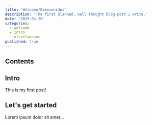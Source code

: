 ```yaml
---
title: 'Welcome/Bienvenidos'
description: 'The first planned, well thought blog post I write.'
date: '2025-04-20'
categories:
  - welcome
  - intro
  - miscelaneous
published: true
---
```


## Contents

## Intro

This is my first post!

## Let's get started

Lorem ipsum dolor sit amet...
